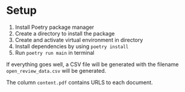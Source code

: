 # Setup

1. Install Poetry package manager
2. Create a directory to install the package
3. Create and activate virtual environment in directory
4. Install dependencies by using `poetry install`
5. Run `poetry run main` in terminal

If everything goes well, a CSV file will be generated with the filename `open_review_data.csv` will be generated.

The column `content.pdf` contains URLS to each document.
